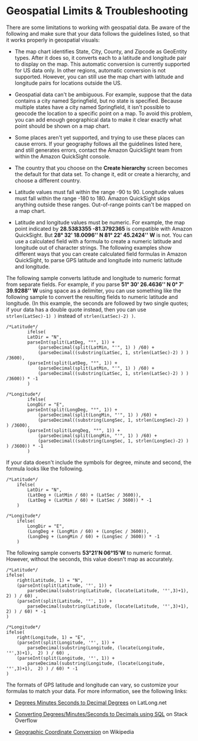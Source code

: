 # Geospatial Limits & Troubleshooting<a name="geospatial-limits-and-troubleshooting"></a>

There are some limitations to working with geospatial data\. Be aware of the following and make sure that your data follows the guidelines listed, so that it works properly in geospatial visuals:

+ The map chart identifies State, City, County, and Zipcode as GeoEntity types\. After it does so, it converts each to a latitude and longitude pair to display on the map\. This automatic conversion is currently supported for US data only\. In other regions, automatic conversion is not supported\. However, you can still use the map chart with latitude and longitude pairs for locations outside the US\. 

+ Geospatial data can't be ambiguous\. For example, suppose that the data contains a city named Springfield, but no state is specified\. Because multiple states have a city named Springfield, it isn't possible to geocode the location to a specific point on a map\. To avoid this problem, you can add enough geographical data to make it clear exactly what point should be shown on a map chart\.

+ Some places aren't yet supported, and trying to use these places can cause errors\. If your geography follows all the guidelines listed here, and still generates errors, contact the Amazon QuickSight team from within the Amazon QuickSight console\. 

+ The country that you choose on the **Create hierarchy** screen becomes the default for that data set\. To change it, edit or create a hierarchy, and choose a different country\. 

+ Latitude values must fall within the range \-90 to 90\. Longitude values must fall within the range \-180 to 180\. Amazon QuickSight skips anything outside these ranges\. Out\-of\-range points can't be mapped on a map chart\. 

+ Latitude and longitude values must be numeric\. For example, the map point indicated by **28\.5383355 \-81\.3792365** is compatible with Amazon QuickSight\. But **28° 32' 18\.0096'' N 81° 22' 45\.2424'' W** is not\. You can use a calculated field with a formula to create a numeric latitude and longitude out of character strings\. The following examples show different ways that you can create calculated field formulas in Amazon QuickSight, to parse GPS latitude and longitude into numeric latitude and longitude\. 

The following sample converts latitude and longitude to numeric format from separate fields\. For example, if you parse **51° 30' 26\.4636'' N 0° 7' 39\.9288'' W** using space as a delimiter, you can use something like the following sample to convert the resulting fields to numeric latitude and longitude\. \(In this example, the seconds are followed by two single quotes; if your data has a double quote instead, then you can use `strlen(LatSec)-1) )` instead of `strlen(LatSec)-2) )`\.

```
/*Latitude*/
        ifelse( 
        LatDir = "N", 
        parseInt(split(LatDeg, "°", 1)) + 
            (parseDecimal(split(LatMin, "'", 1) ) /60) +
            (parseDecimal((substring(LatSec, 1, strlen(LatSec)-2) ) ) /3600), 
        (parseInt(split(LatDeg, "°", 1)) + 
            (parseDecimal(split(LatMin, "'", 1) ) /60) +
            (parseDecimal((substring(LatSec, 1, strlen(LatSec)-2) ) ) /3600)) * -1
        )
        
/*Longitude*/
        ifelse( 
        LongDir = "E", 
        parseInt(split(LongDeg, "°", 1)) + 
            (parseDecimal(split(LongMin, "'", 1) ) /60) +
            (parseDecimal((substring(LongSec, 1, strlen(LongSec)-2) ) ) /3600), 
        (parseInt(split(LongDeg, "°", 1)) + 
            (parseDecimal(split(LongMin, "'", 1) ) /60) +
            (parseDecimal((substring(LongSec, 1, strlen(LongSec)-2) ) ) /3600)) * -1
        )
```

If your data doesn't include the symbols for degree, minute and second, the formula looks like the following\.

```
/*Latitude*/
    ifelse( 
        LatDir = "N", 
        (LatDeg + (LatMin / 60) + (LatSec / 3600)), 
        (LatDeg + (LatMin / 60) + (LatSec / 3600)) * -1
    )
    
/*Longitude*/
    ifelse( 
        LongDir = "E", 
        (LongDeg + (LongMin / 60) + (LongSec / 3600)), 
        (LongDeg + (LongMin / 60) + (LongSec / 3600)) * -1
    )
```

The following sample converts **53°21'N 06°15'W** to numeric format\. However, without the seconds, this value doesn't map as accurately\.

```
/*Latitude*/
ifelse( 
    right(Latitude, 1) = "N", 
    (parseInt(split(Latitude, '°', 1)) +
        parseDecimal(substring(Latitude, (locate(Latitude, '°',3)+1),  2) ) / 60) , 
    (parseInt(split(Latitude, '°', 1)) +
        parseDecimal(substring(Latitude, (locate(Latitude, '°',3)+1),  2) ) / 60) * -1
)

/*Longitude*/
ifelse( 
    right(Longitude, 1) = "E", 
    (parseInt(split(Longitude, '°', 1)) +
        parseDecimal(substring(Longitude, (locate(Longitude, '°',3)+1),  2) ) / 60) , 
    (parseInt(split(Longitude, '°', 1)) +
        parseDecimal(substring(Longitude, (locate(Longitude, '°',3)+1),  2) ) / 60) * -1
)
```

The formats of GPS latitude and longitude can vary, so customize your formulas to match your data\. For more information, see the following links:

+ [Degrees Minutes Seconds to Decimal Degrees](https://www.latlong.net/degrees-minutes-seconds-to-decimal-degrees) on LatLong\.net

+ [Converting Degrees/Minutes/Seconds to Decimals using SQL](https://stackoverflow.com/questions/12186110/converts-degrees-minutes-seconds-to-decimals-using-sql) on Stack Overflow

+ [Geographic Coordinate Conversion](https://en.wikipedia.org/wiki/Geographic_coordinate_conversion) on Wikipedia
